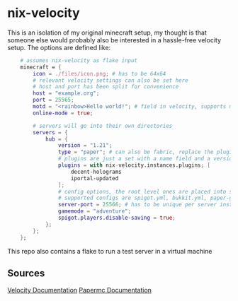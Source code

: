 # nix-velocity
This is an isolation of my original minecraft setup, my thought is that someone else would probably also be interested in a hassle-free velocity setup. The options are defined like:

```nix
    # assumes nix-velocity as flake input
    minecraft = {
        icon = ./files/icon.png; # has to be 64x64
        # relevant velocity settings can also be set here
        # host and port has been split for convenience
        host = "example.org";
        port = 25565;
        motd = "<rainbow>Hello world!"; # field in velocity, supports minimessage
        online-mode = true;

        # servers will go into their own directories
        servers = {
            hub = {
                version = "1.21";
                type = "paper"; # can also be fabric, replace the plugins below with a mods attr instead
                # plugins are just a set with a name field and a versions field, versions is accessed with server.version, and should evaluate to a path type
                plugins = with nix-velocity.instances.plugins; [
                    decent-holograms
                    iportal-updated
                ];
                # config options, the root level ones are placed into server.properties, spigot options are placed in spigot.yml etc.
                # supported configs are spigot.yml, bukkit.yml, paper-global.yml, paper-world-defaults.yml and server.properties
                server-port = 25566; # has to be unique per server instance
                gamemode = "adventure";
                spigot.players.disable-saving = true;
            };
        };
    };

```
This repo also contains a flake to run a test server in a virtual machine

## Sources

[Velocity Documentation](https://docs.papermc.io/velocity)
[Papermc Documentation](https://docs.papermc.io/paper)